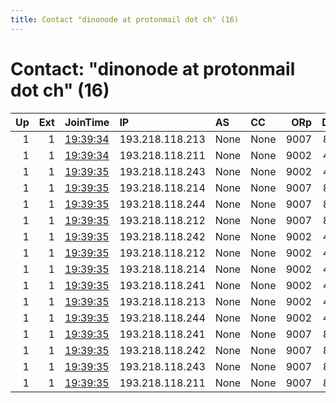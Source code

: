 ```yaml
---
title: Contact "dinonode at protonmail dot ch" (16)
---
```


# Contact: "dinonode at protonmail dot ch" (16)

|   Up |   Ext | JoinTime                                                                                            | IP              | AS   | CC   |   ORp |   Dirp | OS    | Version   | Nickname    |   eFamMembers |
|-----:|------:|:----------------------------------------------------------------------------------------------------|:----------------|:-----|:-----|------:|-------:|:------|:----------|:------------|--------------:|
|    1 |     1 | [19:39:34](https://metrics.torproject.org/rs.html#details/3E18733E29B3D963660706D1CC7390ABA2E9E6C4) | 193.218.118.213 | None | None |  9007 |    801 | Linux | 0.4.4.6   | Caaawwww    |            20 |
|    1 |     1 | [19:39:34](https://metrics.torproject.org/rs.html#details/FEDCAEDB778AF126A3DB43157E7771D72578758F) | 193.218.118.211 | None | None |  9002 |    443 | Linux | 0.4.4.6   | SlowDinoTOR |            20 |
|    1 |     1 | [19:39:35](https://metrics.torproject.org/rs.html#details/1FABF8938005C83BDB9F2759B0D62DACFEE36EE8) | 193.218.118.243 | None | None |  9002 |    443 | Linux | 0.4.4.6   | FloorDino   |            20 |
|    1 |     1 | [19:39:35](https://metrics.torproject.org/rs.html#details/2157FD7F1DD9F559B2AFAF260BB4E309F4113C66) | 193.218.118.214 | None | None |  9007 |    801 | Linux | 0.4.4.6   | FineoDino   |            20 |
|    1 |     1 | [19:39:35](https://metrics.torproject.org/rs.html#details/27F8D3C2B1583041D63B52186F3AB0E65660569C) | 193.218.118.244 | None | None |  9007 |    801 | Linux | 0.4.4.6   | SkyDino     |            20 |
|    1 |     1 | [19:39:35](https://metrics.torproject.org/rs.html#details/2CC299C34534D020FEEDE71BD449015464AB58CF) | 193.218.118.212 | None | None |  9007 |    801 | Linux | 0.4.4.6   | RedDino     |            20 |
|    1 |     1 | [19:39:35](https://metrics.torproject.org/rs.html#details/4B205DD5F504F56C959B1979D1A2A482FB36C975) | 193.218.118.242 | None | None |  9002 |    443 | Linux | 0.4.4.6   | OrangeDino  |            20 |
|    1 |     1 | [19:39:35](https://metrics.torproject.org/rs.html#details/54349C36857F777CC2DDAE5E6A9554237DD296A4) | 193.218.118.212 | None | None |  9002 |    443 | Linux | 0.4.4.6   | ThreeDinos  |            20 |
|    1 |     1 | [19:39:35](https://metrics.torproject.org/rs.html#details/56A2B649CF42BE7E800E0628F24B303594A59FDE) | 193.218.118.214 | None | None |  9002 |    443 | Linux | 0.4.4.6   | SixDinos    |            20 |
|    1 |     1 | [19:39:35](https://metrics.torproject.org/rs.html#details/5B9BF8ABB90CAAF4C3A02613FCC5B45D00E1A625) | 193.218.118.241 | None | None |  9002 |    443 | Linux | 0.4.4.6   | OperaSaur   |            20 |
|    1 |     1 | [19:39:35](https://metrics.torproject.org/rs.html#details/661BE3FA93DA87115275BFBE02824E7313CC1738) | 193.218.118.213 | None | None |  9002 |    443 | Linux | 0.4.4.6   | WittyDino   |            20 |
|    1 |     1 | [19:39:35](https://metrics.torproject.org/rs.html#details/78B746ED12A1D3518D852103BFB905FD84CC49EB) | 193.218.118.244 | None | None |  9002 |    443 | Linux | 0.4.4.6   | MyDino      |            20 |
|    1 |     1 | [19:39:35](https://metrics.torproject.org/rs.html#details/9A4656E5E1832A9A6972C11BB10A5EB793299AF4) | 193.218.118.241 | None | None |  9007 |    801 | Linux | 0.4.4.6   | ChocoDino   |            20 |
|    1 |     1 | [19:39:35](https://metrics.torproject.org/rs.html#details/BF1B50DBD4870AF58EF2413F1F80DECDB4D7E39E) | 193.218.118.242 | None | None |  9007 |    801 | Linux | 0.4.4.6   | DimondDino  |            20 |
|    1 |     1 | [19:39:35](https://metrics.torproject.org/rs.html#details/C73FD4A7BD17E38A18F551CA491814A2AE197081) | 193.218.118.243 | None | None |  9007 |    801 | Linux | 0.4.4.6   | SoarDino    |            20 |
|    1 |     1 | [19:39:35](https://metrics.torproject.org/rs.html#details/D74AA1A7DFE664CEF5FFC0B7A6CB46E4B0EFAF2A) | 193.218.118.211 | None | None |  9007 |    801 | Linux | 0.4.4.6   | FastDinoTOR |            20 |
